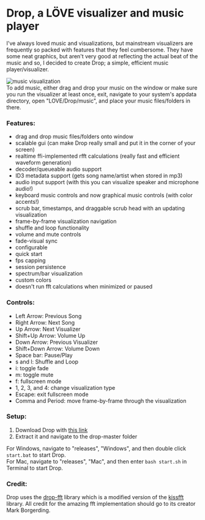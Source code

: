 Drop, a LÖVE visualizer and music player
==========

I've always loved music and visualizations, but mainstream visualizers are frequently so packed with features
that they feel cumbersome. They have some neat graphics, but aren't very good at reflecting the actual beat of
the music and so, I decided to create Drop; a simple, efficient music player/visualizer.    

![music visualization](https://i.imgur.com/LLsSyNt.png)    
To add music, either drag and drop your music on the window or make sure you run the visualizer at least once, exit, navigate to your system's appdata directory, open "LOVE/Drop/music", and place your music files/folders in there.

### Features:
  - drag and drop music files/folders onto window
  - scalable gui (can make Drop really small and put it in the corner of your screen)
  - realtime ffi-implemented rfft calculations (really fast and efficient waveform generation)
  - decoder/queueable audio support
  - ID3 metadata support (gets song name/artist when stored in mp3)
  - audio input support (with this you can visualize speaker and microphone audio!)
  - keyboard music controls and now graphical music controls (with color accents!)
  - scrub bar, timestamps, and draggable scrub head with an updating visualization
  - frame-by-frame visualization navigation
  - shuffle and loop functionality
  - volume and mute controls
  - fade-visual sync
  - configurable
  - quick start
  - fps capping
  - session persistence
  - spectrum/bar visualization
  - custom colors
  - doesn't run fft calculations when minimized or paused

### Controls:
  - Left Arrow: Previous Song
  - Right Arrow: Next Song
  - Up Arrow: Next Visualizer
  - Shift+Up Arrow: Volume Up
  - Down Arrow: Previous Visualizer
  - Shift+Down Arrow: Volume Down
  - Space bar: Pause/Play
  - s and l: Shuffle and Loop
  - i: toggle fade
  - m: toggle mute
  - f: fullscreen mode
  - 1, 2, 3, and 4: change visualization type
  - Escape: exit fullscreen mode
  - Comma and Period: move frame-by-frame through the visualization

### Setup:
1. Download Drop with [this link](https://github.com/nabakin/drop/archive/master.zip)
2. Extract it and navigate to the drop-master folder

For Windows, navigate to "releases", "Windows", and then double click `start.bat` to start Drop.    
For Mac, navigate to "releases", "Mac", and then enter `bash start.sh` in Terminal to start Drop.

### Credit:
Drop uses the [drop-fft](https://github.com/nabakin/drop-fft) library which is a modified version of the [kissfft](https://sourceforge.net/projects/kissfft/) library.  All credit for the amazing fft implementation should go to its creator Mark Borgerding.